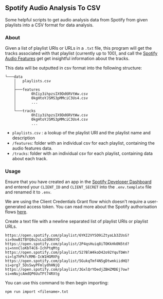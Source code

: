 ## Spotify Audio Analysis To CSV

Some helpful scripts to get audio analysis data from Spotify from given playlists into a CSV format for data analysis. 

### About

Given a list of playlist URIs or URLs in a `.txt` file, this program will get the tracks associated with that playlist (currently up to 100), and call the [Spotify Audio Features](https://developer.spotify.com/documentation/web-api/reference/tracks/get-audio-features/) get get insightful information about the tracks.

This data will be outputted in csv format into the following structure:
```
└───data
    │   playlists.csv
    │
    ├───features
    │       0hIiy3ihpzsIX9Dd6RVtWw.csv
    │       0kgHtoYJSMS3pMMciC3Us4.csv
    │       ...
    │
    └───tracks
            0hIiy3ihpzsIX9Dd6RVtWw.csv
            0kgHtoYJSMS3pMMciC3Us4.csv
            ...
```

- `playlists.csv` : a lookup of the playlist URI and the playlist name and description
- `/features`: folder with an individual csv for each playlist, containing the audio features data.
- `/tracks`: folder with an individual csv for each playlist, containing data about each track.
  
### Usage

Ensure that you have created an app in the [Spotify Developer Dashboard](https://developer.spotify.com/) and entered your `CLIENT_ID` and `CLIENT_SECRET` into the `.env.template` file and renamed it to `.env`.

We are using the Client Credentials Grant flow which doesn't require a user-generated access token. You can read more about the Spotify authorisation flows [here](https://developer.spotify.com/documentation/general/guides/authorization-guide/).

Create a text file with a newline separated list of playlist URIs or playlist URLs.
```
https://open.spotify.com/playlist/6YKI2VYSO9iZtyaLb3ZUsG?si=9owB1TBYQ8u2sLu2dO6XYQ
https://open.spotify.com/playlist/2P4qsHuiq8iTOKkHk0N5td?si=nnnCloKbT4C6-IchPtqMtg
https://open.spotify.com/playlist/527BlW4koD42o92YquTbWn?si=lg7hPkfcRM6-IcW1HGMXFg
https://open.spotify.com/playlist/5GukqTmf4N5gDtwmkiidHQ?si=prg7_5DsSwyPFmlydhHNjQ
https://open.spotify.com/playlist/3GxlQrYDedjZBHZMDEj7ow?si=mNujcAmdQP6UuTFt74RXtg
```

You can use this command to then begin importing:

```
npm run import <filename>.txt
```
